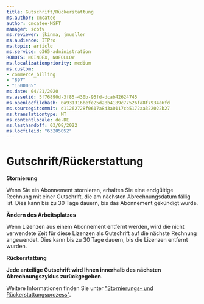 ```yaml
---
title: Gutschrift/Rückerstattung
ms.author: cmcatee
author: cmcatee-MSFT
manager: scotv
ms.reviewer: jkinma, jmueller
ms.audience: ITPro
ms.topic: article
ms.service: o365-administration
ROBOTS: NOINDEX, NOFOLLOW
ms.localizationpriority: medium
ms.custom:
- commerce_billing
- "897"
- "1500035"
ms.date: 04/21/2020
ms.assetid: 5f76890d-3f85-430b-95fd-dcab42624745
ms.openlocfilehash: 0a931316befe25d28b4189c77526fa8f7934a6fd
ms.sourcegitcommit: d11262728f0617a843a0117cb5172aa322022b27
ms.translationtype: MT
ms.contentlocale: de-DE
ms.lasthandoff: 03/08/2022
ms.locfileid: "63205052"
---
```

# <a name="creditrefund"></a>Gutschrift/Rückerstattung

**Stornierung**
  
Wenn Sie ein Abonnement stornieren, erhalten Sie eine endgültige Rechnung mit einer Gutschrift, die am nächsten Abrechnungsdatum fällig ist. Dies kann bis zu 30 Tage dauern, bis das Abonnement gekündigt wurde.
  
**Ändern des Arbeitsplatzes**
  
Wenn Lizenzen aus einem Abonnement entfernt werden, wird die nicht verwendete Zeit für diese Lizenzen als Gutschrift auf die nächste Rechnung angewendet. Dies kann bis zu 30 Tage dauern, bis die Lizenzen entfernt wurden.

**Rückerstattung**

**Jede anteilige Gutschrift wird Ihnen innerhalb des nächsten Abrechnungszyklus zurückgegeben.**

Weitere Informationen finden Sie unter ["Stornierungs- und Rückerstattungsprozess"](https://docs.microsoft.com/microsoft-365/commerce/subscriptions/cancel-your-subscription). 
